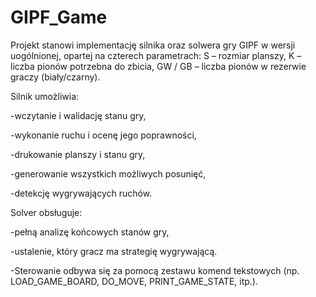 # GIPF_Game
Projekt stanowi implementację silnika oraz solwera gry GIPF w wersji uogólnionej, opartej na czterech parametrach:
S – rozmiar planszy,
K – liczba pionów potrzebna do zbicia,
GW / GB – liczba pionów w rezerwie graczy (biały/czarny).

Silnik umożliwia:

-wczytanie i walidację stanu gry,

-wykonanie ruchu i ocenę jego poprawności,

-drukowanie planszy i stanu gry,

-generowanie wszystkich możliwych posunięć,

-detekcję wygrywających ruchów.




Solver obsługuje:

-pełną analizę końcowych stanów gry,

-ustalenie, który gracz ma strategię wygrywającą.

-Sterowanie odbywa się za pomocą zestawu komend tekstowych (np. LOAD_GAME_BOARD, DO_MOVE, PRINT_GAME_STATE, itp.).
